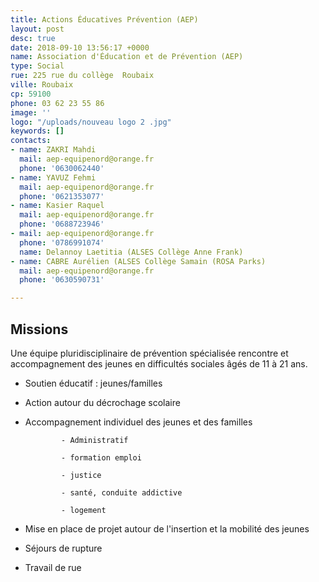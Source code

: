 ```yaml
---
title: Actions Éducatives Prévention (AEP)
layout: post
desc: true
date: 2018-09-10 13:56:17 +0000
name: Association d'Éducation et de Prévention (AEP)
type: Social
rue: 225 rue du collège  Roubaix
ville: Roubaix
cp: 59100
phone: 03 62 23 55 86
image: ''
logo: "/uploads/nouveau logo 2 .jpg"
keywords: []
contacts:
- name: ZAKRI Mahdi
  mail: aep-equipenord@orange.fr
  phone: '0630062440'
- name: YAVUZ Fehmi
  mail: aep-equipenord@orange.fr
  phone: '0621353077'
- name: Kasier Raquel
  mail: aep-equipenord@orange.fr
  phone: '0688723946'
- mail: aep-equipenord@orange.fr
  phone: '0786991074'
  name: Delannoy Laetitia (ALSES Collège Anne Frank)
- name: CABRE Aurélien (ALSES Collège Samain (ROSA Parks)
  mail: aep-equipenord@orange.fr
  phone: '0630590731'

---
```

## Missions

Une équipe pluridisciplinaire de prévention spécialisée rencontre et accompagnement des jeunes en difficultés sociales âgés de 11 à 21 ans.

* Soutien éducatif : jeunes/familles
* Action autour du décrochage scolaire
* Accompagnement individuel des jeunes et des familles

              - Administratif

              - formation emploi 

              - justice

              - santé, conduite addictive 

              - logement

* Mise en place de projet autour de l'insertion et la mobilité des jeunes
* Séjours de rupture
* Travail de rue 